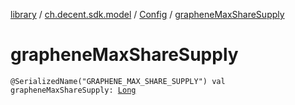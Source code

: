 [library](../../index.md) / [ch.decent.sdk.model](../index.md) / [Config](index.md) / [grapheneMaxShareSupply](./graphene-max-share-supply.md)

# grapheneMaxShareSupply

`@SerializedName("GRAPHENE_MAX_SHARE_SUPPLY") val grapheneMaxShareSupply: `[`Long`](https://kotlinlang.org/api/latest/jvm/stdlib/kotlin/-long/index.html)